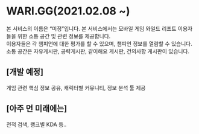# WARI.GG(2021.02.08 ~)
본 서비스의 이름은 “미정”입니다. 
본 서비스에서는 모바일 게임 와일드 리프트 이용자들을 위한 소통 공간 및 관련 정보를 제공합니다.  
이용자들은 각 챔피언에 대한 평가를 할 수 있으며, 챔피언 정보를 열람할 수 있습니다.  
소통 공간은 자유게시판, 공략게시판, 같이해요 게시판, 건의사항 게시판이 있습니다.  

<!-- 챔프 정보 제공 서비스( 스킨목록 룬 스펠 아이템 스펙 카운터픽 챔프설명 한줄평(유저가 작성) )
게시판 서비스 ( 자유 공략 같이해요 건의 ) 
회원 관리 서비스 ( 이메일(연동) 비밀번호 닉네임 )
관리자 서비스 ( 게시판 관리 유저 관리 ) 
-->

## [개발 예정]
게임 관련 핵심 정보 공유, 캐릭터별 커뮤니티, 정보 분석 툴 제공

## [아주 먼 미래에는]
전적 검색, 랭크별 KDA 등..
